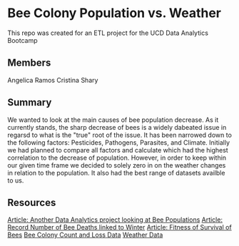 # Bee Colony Population vs. Weather

This repo was created for an ETL project for the UCD Data Analytics Bootcamp

## Members
Angelica Ramos
Cristina Shary

## Summary
We wanted to look at the main causes of bee population decrease. As it currently stands, the sharp decrease of bees is a widely dabeated issue in regarsd to what is the "true" root of the issue. It has been narrowed down to the following factors: Pesticides, Pathogens, Parasites, and Climate. Initially we had planned to compare all factors and calculate which had the highest correlation to the decrease of population. However, in order to keep within our given time frame we decided to solely zero in on the weather changes in relation to the population. It also had the best range of datasets availble to us.

## Resources
[Article: Another Data Analytics project looking at Bee Populations](https://towardsdatascience.com/whats-buzzing-with-the-bees-99f9be0bc4c6)
[Article: Record Number of Bee Deaths linked to Winter](https://www.npr.org/sections/thesalt/2019/06/19/733761393/more-bad-buzz-for-bees-record-numbers-of-honey-bee-colonies-died-last-winter)
[Article: Fitness of Survival of Bees](https://www.sciencedirect.com/science/article/abs/pii/S0167880919302105)
[Bee Colony Count and Loss Data](https://data.world/finley/bee-colony-statistical-data-from-1987-2017)
[Weather Data](https://data.giss.nasa.gov/gistemp/tabledata_v4/NH.Ts+dSST.txt)